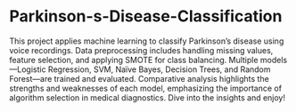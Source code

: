 # Parkinson-s-Disease-Classification

This project applies machine learning to classify Parkinson’s disease using voice recordings. Data preprocessing includes handling missing values, feature selection, and applying SMOTE for class balancing. Multiple models—Logistic Regression, SVM, Naïve Bayes, Decision Trees, and Random Forest—are trained and evaluated. Comparative analysis highlights the strengths and weaknesses of each model, emphasizing the importance of algorithm selection in medical diagnostics. Dive into the insights and enjoy!
